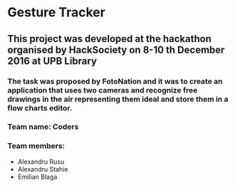 # Gesture Tracker #

## This project was developed at the hackathon organised by HackSociety on 8-10 th December 2016 at UPB Library ##
### The task was proposed by FotoNation and it was to create an application that uses two cameras and recognize free drawings in the air representing them ideal and store them in a flow charts editor. ###

### Team name: Coders ###
### Team members: ###
  - Alexandru Rusu
  - Alexandru Stahie
  - Emilian Blaga
